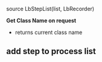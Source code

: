 
source LbStepList(list, LbRecorder)


__Get Class Name on request__

* returns current class name

## add step to process list

